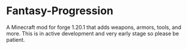 # Fantasy-Progression
A Minecraft mod for forge 1.20.1 that adds weapons, armors, tools, and more. This is in active development and very early stage so please be patient.
